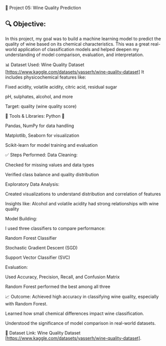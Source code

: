 📁 Project 05: Wine Quality Prediction
## 🔍 Objective:
In this project, my goal was to build a machine learning model to predict the quality of wine based on its chemical characteristics. This was a great real-world application of classification models and helped deepen my understanding of model comparison, evaluation, and interpretation.

📊 Dataset Used:
Wine Quality Dataset [https://www.kaggle.com/datasets/yasserh/wine-quality-dataset]
It includes physicochemical features like:

Fixed acidity, volatile acidity, citric acid, residual sugar

pH, sulphates, alcohol, and more

Target: quality (wine quality score)

🔧 Tools & Libraries:
Python 🐍

Pandas, NumPy for data handling

Matplotlib, Seaborn for visualization

Scikit-learn for model training and evaluation

✅ Steps Performed:
Data Cleaning:

Checked for missing values and data types

Verified class balance and quality distribution

Exploratory Data Analysis:

Created visualizations to understand distribution and correlation of features

Insights like: Alcohol and volatile acidity had strong relationships with wine quality

Model Building:

I used three classifiers to compare performance:

Random Forest Classifier

Stochastic Gradient Descent (SGD)

Support Vector Classifier (SVC)

Evaluation:

Used Accuracy, Precision, Recall, and Confusion Matrix

Random Forest performed the best among all three

📈 Outcome:
Achieved high accuracy in classifying wine quality, especially with Random Forest.

Learned how small chemical differences impact wine classification.

Understood the significance of model comparison in real-world datasets.

🔗 Dataset Link:
Wine Quality Dataset [https://www.kaggle.com/datasets/yasserh/wine-quality-dataset].
